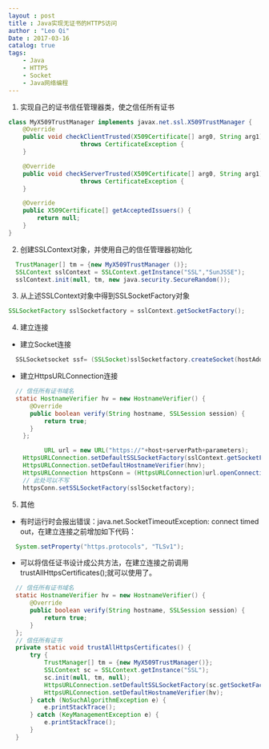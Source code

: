 ```yaml
---
layout : post
title : Java实现无证书的HTTPS访问
author : "Leo Qi"
Date : 2017-03-16
catalog: true
tags:
    - Java
    - HTTPS
    - Socket
    - Java网络编程
---
```


1. 实现自己的证书信任管理器类，使之信任所有证书
```java
class MyX509TrustManager implements javax.net.ssl.X509TrustManager {
	@Override
	public void checkClientTrusted(X509Certificate[] arg0, String arg1)
					throws CertificateException {
	}

	@Override
	public void checkServerTrusted(X509Certificate[] arg0, String arg1)
					throws CertificateException {
	}

	@Override
	public X509Certificate[] getAcceptedIssuers() {
		return null;
	}	    	
}
```

2. 创建SSLContext对象，并使用自己的信任管理器初始化
```java
  TrustManager[] tm = {new MyX509TrustManager ()};
  SSLContext sslContext = SSLContext.getInstance("SSL","SunJSSE");
  sslContext.init(null, tm, new java.security.SecureRandom());
```

3. 从上述SSLContext对象中得到SSLSocketFactory对象
```java
SSLSocketFactory sslSocketfactory = sslContext.getSocketFactory();
```

4. 建立连接
  - 建立Socket连接
  ```java
    SSLSocketsocket ssf= (SSLSocket)sslSocketfactory.createSocket(hostAddress,httpsPort);
  ```
  - 建立HttpsURLConnection连接
  ```java
    // 信任所有证书域名
    static HostnameVerifier hv = new HostnameVerifier() {  
        @Override  
        public boolean verify(String hostname, SSLSession session) {  
            return true;  
        }  
      };
  ```
  ```java
			URL url = new URL("https://"+host+serverPath+parameters);
      HttpsURLConnection.setDefaultSSLSocketFactory(sslContext.getSocketFactory());
      HttpsURLConnection.setDefaultHostnameVerifier(hnv);
      HttpsURLConnection httpsConn = (HttpsURLConnection)url.openConnection();
      // 此处可以不写
      httpsConn.setSSLSocketFactory(sslSocketfactory);
  ```
5. 其他
  - 有时运行时会报出错误：java.net.SocketTimeoutException: connect timed out，在建立连接之前增加如下代码：
  ```java
    System.setProperty("https.protocols", "TLSv1");
  ```
  - 可以将信任证书设计成公共方法，在建立连接之前调用trustAllHttpsCertificates();就可以使用了。
  ```java
    // 信任所有证书域名
    static HostnameVerifier hv = new HostnameVerifier() {   
        @Override  
        public boolean verify(String hostname, SSLSession session) {  
            return true;  
        }  
    };
    // 信任所有证书
    private static void trustAllHttpsCertificates() {  
        try {  
            TrustManager[] tm = {new MyX509TrustManager()};
            SSLContext sc = SSLContext.getInstance("SSL");
            sc.init(null, tm, null);  
            HttpsURLConnection.setDefaultSSLSocketFactory(sc.getSocketFactory());
            HttpsURLConnection.setDefaultHostnameVerifier(hv);
        } catch (NoSuchAlgorithmException e) {  
            e.printStackTrace();  
        } catch (KeyManagementException e) {  
            e.printStackTrace();  
        }  
    }
  ```
